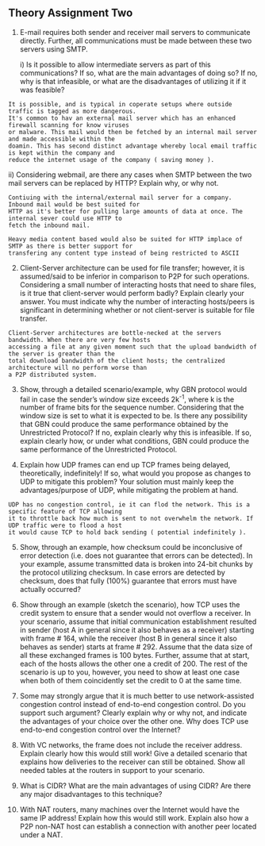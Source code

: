 ## Theory Assignment Two

1) E-mail requires both sender and receiver mail servers to communicate directly. Further,
all communications must be made between these two servers using SMTP.
  
   i) Is it possible to allow intermediate servers as part of this communications? If so,
what are the main advantages of doing so? If no, why is that infeasible, or what
are the disadvantages of utilizing it if it was feasible?

```
It is possible, and is typical in coperate setups where outside traffic is tagged as more dangerous.
It's common to hav an external mail server which has an enhanced firewall scanning for know viruses
or malware. This mail would then be fetched by an internal mail server and made accessible within the
doamin. This has second distinct advantage whereby local email traffic is kept within the company and
reduce the internet usage of the company ( saving money ).
```
  
   ii) Considering webmail, are there any cases when SMTP between the two mail
servers can be replaced by HTTP? Explain why, or why not.

```
Contiuing with the internal/external mail server for a company. Inbound mail would be best suited for
HTTP as it's better for pulling large amounts of data at once. The internal sever could use HTTP to
fetch the inbound mail.

Heavy media content based would also be suited for HTTP implace of SMTP as there is better support for
transfering any content type instead of being restricted to ASCII
```

2) Client-Server architecture can be used for file transfer; however, it is assumed/said to be
inferior in comparison to P2P for such operations. Considering a small number of
interacting hosts that need to share files, is it true that client-server would perform badly?
Explain clearly your answer. You must indicate why the number of interacting
hosts/peers is significant in determining whether or not client-server is suitable for file
transfer.

```
Client-Server architectures are bottle-necked at the servers bandwidth. When there are very few hosts
accessing a file at any given moment such that the upload bandwidth of the server is greater than the
total download bandwidth of the client hosts; the centralized architecture will no perform worse than
a P2P distributed system.
```

3) Show, through a detailed scenario/example, why GBN protocol would fail in case the
sender’s window size exceeds 2k<sup>-1</sup>, where k is the number of frame bits for the sequence
number.
Considering that the window size is set to what it is expected to be. Is there any
possibility that GBN could produce the same performance obtained by the Unrestricted
Protocol? If no, explain clearly why this is infeasible. If so, explain clearly how, or under
what conditions, GBN could produce the same performance of the Unrestricted Protocol.

4) Explain how UDP frames can end up TCP frames being delayed, theoretically,
indefinitely! If so, what would you propose as changes to UDP to mitigate this problem?
Your solution must mainly keep the advantages/purpose of UDP, while mitigating the
problem at hand.

```
UDP has no congestion control, ie it can flod the network. This is a specific feature of TCP allowing
it to throttle back how much is sent to not overwhelm the network. If UDP traffic were to flood a host
it would cause TCP to hold back sending ( potential indefinitely ).
```

5) Show, through an example, how checksum could be inconclusive of error detection (i.e.
does not guarantee that errors can be detected). In your example, assume transmitted data
is broken into 24-bit chunks by the protocol utilizing checksum. In case errors are
detected by checksum, does that fully (100%) guarantee that errors must have actually
occurred? 

6) Show through an example (sketch the scenario), how TCP uses the credit system to
ensure that a sender would not overflow a receiver. In your scenario, assume that initial
communication establishment resulted in sender (host A in general since it also behaves
as a receiver) starting with frame # 164, while the receiver (host B in general since it also
behaves as sender) starts at frame # 292. Assume that the data size of all these exchanged
frames is 100 bytes. Further, assume that at start, each of the hosts allows the other one a
credit of 200. The rest of the scenario is up to you, however, you need to show at least
one case when both of them coincidently set the credit to 0 at the same time.

7) Some may strongly argue that it is much better to use network-assisted congestion control
instead of end-to-end congestion control. Do you support such argument? Clearly explain
why or why not, and indicate the advantages of your choice over the other one.
Why does TCP use end-to-end congestion control over the Internet?

8) With VC networks, the frame does not include the receiver address. Explain clearly how
this would still work! Give a detailed scenario that explains how deliveries to the receiver
can still be obtained. Show all needed tables at the routers in support to your scenario.

9) What is CIDR? What are the main advantages of using CIDR? Are there any major
disadvantages to this technique?

10) With NAT routers, many machines over the Internet would have the same IP address!
Explain how this would still work. Explain also how a P2P non-NAT host can establish a
connection with another peer located under a NAT.
